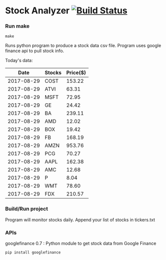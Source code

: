 # Stock Analyzer [![Build Status](https://travis-ci.org/ogoyal/StockAnalyzer.svg?branch=master)](https://travis-ci.org/ogoyal/StockAnalyzer)

### Run make
```
make
```

Runs python program to produce a stock data csv file. Program uses google finance api to pull stock info.

Today's data:

| Date| Stocks| Price($) | 
| --- | --- | ---  | 
| 2017-08-29| COST| 153.22 | 
| 2017-08-29| ATVI| 63.31 | 
| 2017-08-29| MSFT| 72.95 | 
| 2017-08-29| GE| 24.42 | 
| 2017-08-29| BA| 239.11 | 
| 2017-08-29| AMD| 12.02 | 
| 2017-08-29| BOX| 19.42 | 
| 2017-08-29| FB| 168.19 | 
| 2017-08-29| AMZN| 953.76 | 
| 2017-08-29| PCG| 70.27 | 
| 2017-08-29| AAPL| 162.38 | 
| 2017-08-29| AMC| 12.68 | 
| 2017-08-29| P| 8.04 | 
| 2017-08-29| WMT| 78.60 | 
| 2017-08-29| FDX| 210.57 | 

### Build/Run project

Program will monitor stocks daily. Append your list of stocks in tickers.txt

### APIs
googlefinance 0.7 : Python module to get stock data from Google Finance

```
pip install googlefinance
```

